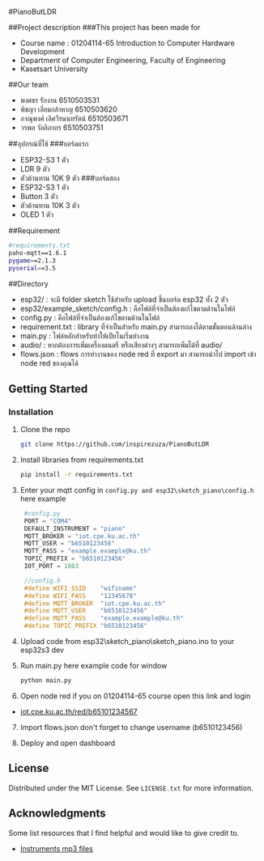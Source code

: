 #PianoButLDR

##Project description
###This project has been made for 
* Course name : 01204114-65 Introduction to Computer Hardware Development 
* Department of Computer Engineering, Faculty of Engineering
* Kasetsart University

##Our team 
* พงศธร รักงาน 6510503531
* พิชญา เอี่ยมกล้าหาญ 6510503620
* ภาณุพงศ์ เลิศวีรนนทรัตน์ 6510503671
* วรพล วัลลิภากร 6510503751

##อุปกรณ์ที่ใช้
###บอร์ดแรก
* ESP32-S3 1 ตัว
* LDR 9 ตัว
* ตัวต้านทาน 10K 9 ตัว
###บอร์ดสอง
* ESP32-S3 1 ตัว
* Button 3 ตัว
* ตัวต้านทาน 10K 3 ตัว
* OLED 1 ตัว

##Requirement
```sh
#requirements.txt
paho-mqtt==1.6.1
pygame==2.1.3
pyserial==3.5
```

##Directory
* esp32/ : จะมี folder  sketch ใช้สำหรับ upload ขึ้นบอร์ด esp32 ทั้ง 2 ตัว
* esp32/example_sketch/config.h : คือไฟล์ที่จำเป็นต้องแก้ไขตามด้านในไฟล์
* config.py : คือไฟล์ที่จำเป็นต้องแก้ไขตามด้านในไฟล์
* requirement.txt : library ที่จำเป็นสำหรับ main.py สามารถลงได้ตามขั้นตอนด้านล่าง
* main.py : ไฟล์หลักสำหรับทำให้เปียโนเริ่มทำงาน
* audio/ : หากต้องการเพิ่มเครื่องดนตรี หรือเสียงต่างๆ สามารถเพิ่มได้ที่ audio/ 
* flows.json : flows การทำงานของ node red ที่ export มา สามารถนำไป import เข้า node red ของคุณได้ 

## Getting Started

### Installation

1. Clone the repo
   ```sh
   git clone https://github.com/inspirezuza/PianoButLDR
   ```

2. Install libraries from requirements.txt
   ```sh
   pip install -r requirements.txt
   ```

3. Enter your mqtt config in `config.py and esp32\sketch_piano\config.h` here example
   ```python
    #config.py
    PORT = "COM4"
    DEFAULT_INSTRUMENT = "piano"
    MQTT_BROKER = "iot.cpe.ku.ac.th"
    MQTT_USER = "b6510123456" 
    MQTT_PASS = "example.example@ku.th"
    TOPIC_PREFIX = "b6510123456"
    IOT_PORT = 1883
   ```
   ```c
    //config.h
    #define WIFI_SSID    "wifiname"
    #define WIFI_PASS    "12345678"
    #define MQTT_BROKER  "iot.cpe.ku.ac.th"
    #define MQTT_USER    "b6510123456"  
    #define MQTT_PASS    "example.example@ku.th"      
    #define TOPIC_PREFIX "b6510123456"  
   ```

4. Upload code from esp32\sketch_piano\sketch_piano.ino to your esp32s3 dev

5. Run main.py here example code for window
   ```sh
   python main.py
   ```

6. Open node red if you on 01204114-65 course open this link and login
* [iot.cpe.ku.ac.th/red/b65101234567](iot.cpe.ku.ac.th/red/b65101234567) 

7. Import flows.json don't forget to change username (b6510123456)

8. Deploy and open dashboard

<!-- LICENSE -->
## License

Distributed under the MIT License. See `LICENSE.txt` for more information.

<!-- ACKNOWLEDGMENTS -->
## Acknowledgments

Some list resources that I find helpful and would like to give credit to.

* [Instruments mp3 files](https://github.com/gleitz/midi-js-soundfonts/tree/gh-pages/FatBoy)